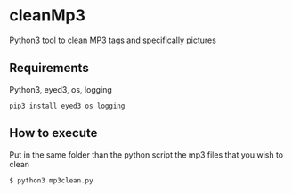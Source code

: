 # cleanMp3
Python3 tool to clean MP3 tags and specifically pictures

## Requirements

Python3, eyed3, os, logging

````
pip3 install eyed3 os logging
````

## How to execute

Put in the same folder than the python script the mp3 files that you wish to clean

````
$ python3 mp3clean.py
````

